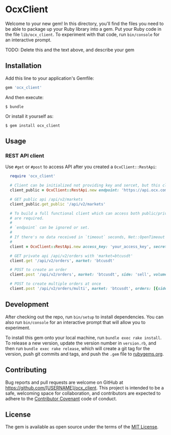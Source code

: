 # OcxClient

Welcome to your new gem! In this directory, you'll find the files you need to be able to package up your Ruby library into a gem. Put your Ruby code in the file `lib/ocx_client`. To experiment with that code, run `bin/console` for an interactive prompt.

TODO: Delete this and the text above, and describe your gem

## Installation

Add this line to your application's Gemfile:

```ruby
gem 'ocx_client'
```

And then execute:

    $ bundle

Or install it yourself as:

    $ gem install ocx_client

## Usage

### REST API client ###

Use `#get` or `#post` to access API after you created a `OcxClient::RestApi`:

```ruby
  require 'ocx_client'

  # Client can be initialized not providing key and sercet, but this client can only access public APIs
  client_public = OcxClient::RestApi.new endpoint: 'https://api.ocx.com'

  # GET public api /api/v2/markets
  client_public.get_public '/api/v2/markets'

  # To build a full functional client which can access both public/private api, access_key/secret_key
  # are required.
  #
  # `endpoint` can be ignored or set.
  #
  # If there's no data received in `timeout` seconds, Net::OpenTimeout will be raised. Default to 60.
  #
  client = OcxClient::RestApi.new access_key: 'your_access_key', secret_key: 'your_secret_key', endpoint: 'https://api.ocx.com', timeout: 60

  # GET private api /api/v2/orders with 'market=btcusdt'
  client.get '/api/v2/orders', market: 'btcusdt'

  # POST to create an order
  client.post '/api/v2/orders', market: 'btcusdt', side: 'sell', volume: '0.11', price: '8000.0'

  # POST to create multiple orders at once
  client.post '/api/v2/orders/multi', market: 'btcusdt', orders: [{side: 'buy', volume: '0.15', price: '8000.0'}, {side: 'sell', volume: '0.16', price: '8001'}]
```

## Development

After checking out the repo, run `bin/setup` to install dependencies. You can also run `bin/console` for an interactive prompt that will allow you to experiment.

To install this gem onto your local machine, run `bundle exec rake install`. To release a new version, update the version number in `version.rb`, and then run `bundle exec rake release`, which will create a git tag for the version, push git commits and tags, and push the `.gem` file to [rubygems.org](https://rubygems.org).

## Contributing

Bug reports and pull requests are welcome on GitHub at https://github.com/[USERNAME]/ocx_client. This project is intended to be a safe, welcoming space for collaboration, and contributors are expected to adhere to the [Contributor Covenant](http://contributor-covenant.org) code of conduct.


## License

The gem is available as open source under the terms of the [MIT License](http://opensource.org/licenses/MIT).

